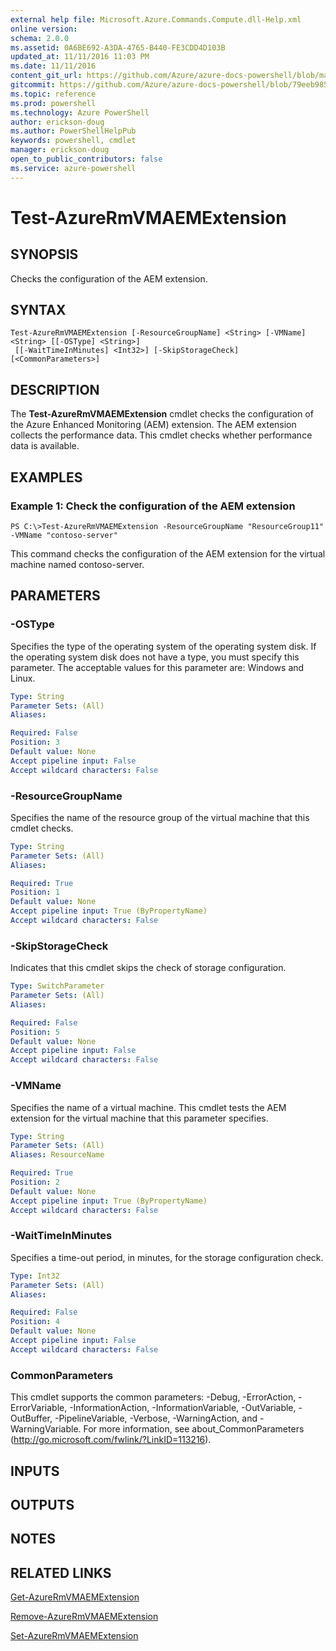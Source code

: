 ```yaml
---
external help file: Microsoft.Azure.Commands.Compute.dll-Help.xml
online version: 
schema: 2.0.0
ms.assetid: 0A6BE692-A3DA-4765-B440-FE3CDD4D103B
updated_at: 11/11/2016 11:03 PM
ms.date: 11/11/2016
content_git_url: https://github.com/Azure/azure-docs-powershell/blob/master/azureps-cmdlets-docs/ResourceManager/AzureRM.Compute/v2.2.0/Test-AzureRmVMAEMExtension.md
gitcommit: https://github.com/Azure/azure-docs-powershell/blob/79eeb985ea480979357fb4695832a0c3d29a48bf/azureps-cmdlets-docs/ResourceManager/AzureRM.Compute/v2.2.0/Test-AzureRmVMAEMExtension.md
ms.topic: reference
ms.prod: powershell
ms.technology: Azure PowerShell
author: erickson-doug
ms.author: PowerShellHelpPub
keywords: powershell, cmdlet
manager: erickson-doug
open_to_public_contributors: false
ms.service: azure-powershell
---
```


# Test-AzureRmVMAEMExtension

## SYNOPSIS
Checks the configuration of the AEM extension.

## SYNTAX

```
Test-AzureRmVMAEMExtension [-ResourceGroupName] <String> [-VMName] <String> [[-OSType] <String>]
 [[-WaitTimeInMinutes] <Int32>] [-SkipStorageCheck] [<CommonParameters>]
```

## DESCRIPTION
The **Test-AzureRmVMAEMExtension** cmdlet checks the configuration of the Azure Enhanced Monitoring (AEM) extension.
The AEM extension collects the performance data.
This cmdlet checks whether performance data is available.

## EXAMPLES

### Example 1: Check the configuration of the AEM extension
```
PS C:\>Test-AzureRmVMAEMExtension -ResourceGroupName "ResourceGroup11" -VMName "contoso-server"
```

This command checks the configuration of the AEM extension for the virtual machine named contoso-server.

## PARAMETERS

### -OSType
Specifies the type of the operating system of the operating system disk.
If the operating system disk does not have a type, you must specify this parameter.
The acceptable values for this parameter are: Windows and Linux.

```yaml
Type: String
Parameter Sets: (All)
Aliases: 

Required: False
Position: 3
Default value: None
Accept pipeline input: False
Accept wildcard characters: False
```

### -ResourceGroupName
Specifies the name of the resource group of the virtual machine that this cmdlet checks.

```yaml
Type: String
Parameter Sets: (All)
Aliases: 

Required: True
Position: 1
Default value: None
Accept pipeline input: True (ByPropertyName)
Accept wildcard characters: False
```

### -SkipStorageCheck
Indicates that this cmdlet skips the check of storage configuration.

```yaml
Type: SwitchParameter
Parameter Sets: (All)
Aliases: 

Required: False
Position: 5
Default value: None
Accept pipeline input: False
Accept wildcard characters: False
```

### -VMName
Specifies the name of a virtual machine.
This cmdlet tests the AEM extension for the virtual machine that this parameter specifies.

```yaml
Type: String
Parameter Sets: (All)
Aliases: ResourceName

Required: True
Position: 2
Default value: None
Accept pipeline input: True (ByPropertyName)
Accept wildcard characters: False
```

### -WaitTimeInMinutes
Specifies a time-out period, in minutes, for the storage configuration check.

```yaml
Type: Int32
Parameter Sets: (All)
Aliases: 

Required: False
Position: 4
Default value: None
Accept pipeline input: False
Accept wildcard characters: False
```

### CommonParameters
This cmdlet supports the common parameters: -Debug, -ErrorAction, -ErrorVariable, -InformationAction, -InformationVariable, -OutVariable, -OutBuffer, -PipelineVariable, -Verbose, -WarningAction, and -WarningVariable. For more information, see about_CommonParameters (http://go.microsoft.com/fwlink/?LinkID=113216).

## INPUTS

## OUTPUTS

## NOTES

## RELATED LINKS

[Get-AzureRmVMAEMExtension](xref:ResourceManager/AzureRM.Compute/v2.2.0/Get-AzureRmVMAEMExtension.md)

[Remove-AzureRmVMAEMExtension](xref:ResourceManager/AzureRM.Compute/v2.2.0/Remove-AzureRmVMAEMExtension.md)

[Set-AzureRmVMAEMExtension](xref:ResourceManager/AzureRM.Compute/v2.2.0/Set-AzureRmVMAEMExtension.md)


